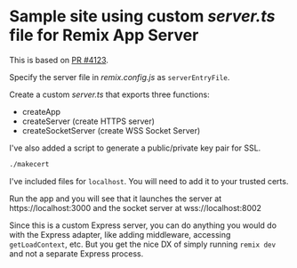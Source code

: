 # Sample site using custom _server.ts_ file for Remix App Server

This is based on [PR #4123](https://github.com/remix-run/remix/pull/4123).

Specify the server file in _remix.config.js_ as `serverEntryFile`.

Create a custom _server.ts_ that exports three functions:

- createApp
- createServer (create HTTPS server)
- createSocketServer (create WSS Socket Server)

I've also added a script to generate a public/private key pair for SSL.

```bash
./makecert
```

I've included files for `localhost`. You will need to add it to your trusted certs.

Run the app and you will see that it launches the server at https://localhost:3000
and the socket server at wss://localhost:8002

Since this is a custom Express server, you can do anything you would do with the
Express adapter, like adding middleware, accessing `getLoadContext`, etc. But you
get the nice DX of simply running `remix dev` and not a separate Express process.
